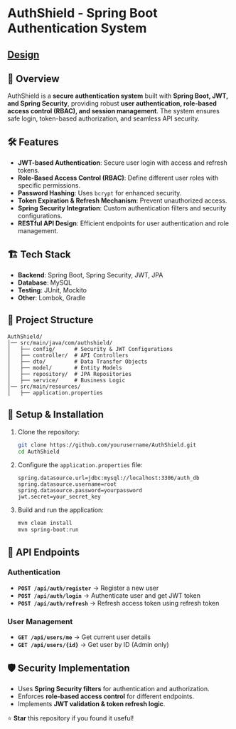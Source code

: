 
# AuthShield - Spring Boot Authentication System

## [Design](https://veil-canid-d6e.notion.site/Auth-App-1bc119f29e988024944ee1e0d11abb49)
## 🚀 Overview
AuthShield is a **secure authentication system** built with **Spring Boot, JWT, and Spring Security**, providing robust **user authentication, role-based access control (RBAC), and session management**. The system ensures safe login, token-based authorization, and seamless API security.

## 🛠️ Features
- **JWT-based Authentication**: Secure user login with access and refresh tokens.
- **Role-Based Access Control (RBAC)**: Define different user roles with specific permissions.
- **Password Hashing**: Uses `bcrypt` for enhanced security.
- **Token Expiration & Refresh Mechanism**: Prevent unauthorized access.
- **Spring Security Integration**: Custom authentication filters and security configurations.
- **RESTful API Design**: Efficient endpoints for user authentication and role management.

## 🏗️ Tech Stack
- **Backend**: Spring Boot, Spring Security, JWT, JPA
- **Database**: MySQL
- **Testing**: JUnit, Mockito
- **Other**: Lombok, Gradle

## 📂 Project Structure
```
AuthShield/
│── src/main/java/com/authshield/
│   ├── config/      # Security & JWT Configurations
│   ├── controller/  # API Controllers
│   ├── dto/         # Data Transfer Objects
│   ├── model/       # Entity Models
│   ├── repository/  # JPA Repositories
│   ├── service/     # Business Logic
│── src/main/resources/
│   ├── application.properties

```

## 🔧 Setup & Installation
1. Clone the repository:
   ```sh
   git clone https://github.com/yourusername/AuthShield.git
   cd AuthShield
   ```
2. Configure the `application.properties` file:
   ```properties
   spring.datasource.url=jdbc:mysql://localhost:3306/auth_db
   spring.datasource.username=root
   spring.datasource.password=yourpassword
   jwt.secret=your_secret_key
   ```
3. Build and run the application:
   ```sh
   mvn clean install
   mvn spring-boot:run
   ```

## 📌 API Endpoints
### Authentication
- **`POST /api/auth/register`** → Register a new user
- **`POST /api/auth/login`** → Authenticate user and get JWT token
- **`POST /api/auth/refresh`** → Refresh access token using refresh token

### User Management
- **`GET /api/users/me`** → Get current user details
- **`GET /api/users/{id}`** → Get user by ID (Admin only)

## 🛡️ Security Implementation
- Uses **Spring Security filters** for authentication and authorization.
- Enforces **role-based access control** for different endpoints.
- Implements **JWT validation & token refresh logic**.


⭐ **Star** this repository if you found it useful!

